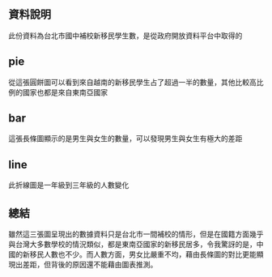 ## 資料說明

此份資料為台北市國中補校新移民學生數，是從政府開放資料平台中取得的

## pie

從這張圓餅圖可以看到來自越南的新移民學生占了超過一半的數量，其他比較高比例的國家也都是來自東南亞國家

## bar

這張長條圖顯示的是男生與女生的數量，可以發現男生與女生有極大的差距

## line

此折線圖是一年級到三年級的人數變化

## 總結 

雖然這三張圖呈現出的數據資料只是台北市一間補校的情形，但是在國籍方面幾乎與台灣大多數學校的情況類似，都是東南亞國家的新移民居多，令我驚訝的是，中國的新移民人數也不少。而人數方面，男女比嚴重不均，藉由長條圖的對比更能顯現出差距，但背後的原因還不能藉由圖表推測。
